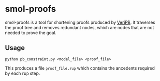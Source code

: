 # smol-proofs

smol-proofs is a tool for shortening proofs produced by [VeriPB](https://github.com/StephanGocht/VeriPB).
It traverses the proof tree and removes redundant nodes, which are nodes that are not needed to prove the goal.

## Usage

```
python pb_constraint.py <model_file> <proof_file>
```
This produces a file `proof_file.rup` which contains the ancedents required by each rup step.

